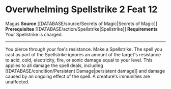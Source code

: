 ﻿---
actions: '[two-actions]'
cost: null
element: null
feat: Overwhelming Spellstrike
frequency: null
heighten_level: null
id: '2876'
level: '12'
name: Overwhelming Spellstrike
prerequisite: '[[DATABASE/action/Spellstrike|Spellstrike]]'
rarity: Common
requirement: Your Spellstrike is charged.
rus_type_level: null
school: null
source: '[[DATABASE/source/Secrets of Magic|Secrets of Magic]]'
subcategory: null
trait:
- '[[DATABASE/trait/Magus|Magus]]'
trigger: null
type: Feat

---
# Overwhelming Spellstrike <span class="action-icon">2</span> <span class="item-type">Feat 12</span>

<span class="item-trait">Magus</span>
**Source** [[DATABASE/source/Secrets of Magic|Secrets of Magic]] 
**Prerequisites** [[DATABASE/action/Spellstrike|Spellstrike]]
**Requirements** Your Spellstrike is charged.

---
You pierce through your foe's resistance. Make a Spellstrike. The spell you cast as part of the Spellstrike ignores an amount of the target's resistance to acid, cold, electricity, fire, or sonic damage equal to your level. This applies to all damage the spell deals, including [[DATABASE/condition/Persistent Damage|persistent damage]] and damage caused by an ongoing effect of the spell. A creature's immunities are unaffected.